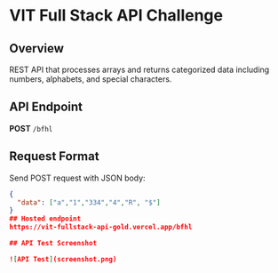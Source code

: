 # VIT Full Stack API Challenge

## Overview
REST API that processes arrays and returns categorized data including numbers, alphabets, and special characters.

## API Endpoint
**POST** `/bfhl`

## Request Format
Send POST request with JSON body:
```json
{
  "data": ["a","1","334","4","R", "$"]
}
## Hosted endpoint
https://vit-fullstack-api-gold.vercel.app/bfhl

## API Test Screenshot

![API Test](screenshot.png)
